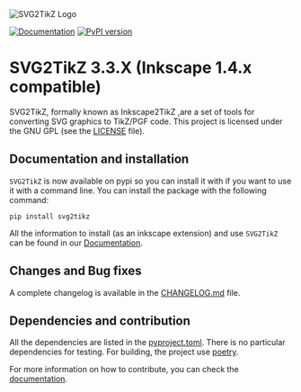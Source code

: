 
<picture>
  <img alt="SVG2TikZ Logo" src="logo/svg2tikz.svg">
</picture>

[![Documentation][documentation-badge]][documentation-url]
[![PyPI version](https://badge.fury.io/py/svg2tikz.svg)](https://badge.fury.io/py/svg2tikz)

# SVG2TikZ 3.3.X (Inkscape 1.4.x compatible)


SVG2TikZ, formally known as Inkscape2TikZ ,are a set of tools for converting SVG graphics to TikZ/PGF code.
This project is licensed under the GNU GPL  (see  the [LICENSE](/LICENSE) file).

## Documentation and installation
`SVG2TikZ` is now available on pypi so you can install it with if you want to use it with a command line. You can install the package with the following command:

```
pip install svg2tikz
```

All the information to install (as an inkscape extension) and use `SVG2TikZ` can be found in our [Documentation](https://xyz2tex.github.io/svg2tikz/install.html).


## Changes and Bug fixes

A complete changelog is available in the [CHANGELOG.md](CHANGELOG.md) file.


[documentation-badge]: https://img.shields.io/website?up_message=Online&url=http%3A%2F%2Fxyz2tex.github.io%2Fsvg2tikz%2F&label=Doc
[documentation-url]: https://xyz2tex.github.io/svg2tikz

## Dependencies and contribution
All the dependencies are listed in the [pyproject.toml](pyproject.toml). There is no particular dependencies for testing. For building, the project use [poetry](https://python-poetry.org/).

For more information on how to contribute, you can check the [documentation](https://xyz2tex.github.io/svg2tikz/contribute.html).
